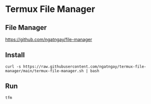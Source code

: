 # Termux File Manager

## File Manager

https://github.com/ngatngay/file-manager

## Install

```
curl -s https://raw.githubusercontent.com/ngatngay/termux-file-manager/main/termux-file-manager.sh | bash
```

## Run

```
tfm
```

